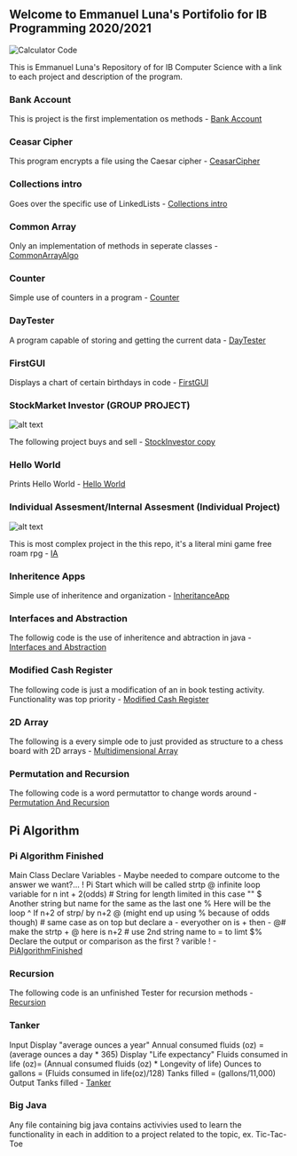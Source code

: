 ## Welcome to Emmanuel Luna's Portifolio for IB Programming 2020/2021

![Calculator Code](https://github.com/Elun4705/IB-Programming---Prortifolio/blob/gh-pages/Images/Capture.JPG?raw=true)

This is Emmanuel Luna's Repository of for IB Computer Science with a link to each project and description of the program.

### Bank Account

This is project is the first implementation os methods  - [Bank Account](https://github.com/Elun4705/IB-Programming---Portifolio/tree/gh-pages/Year%201/Bank%20Account)

### Ceasar Cipher

This program encrypts a file using the Caesar cipher - [CeasarCipher](https://github.com/Elun4705/IB-Programming---Portifolio/tree/gh-pages/Year%201/CaesarCipher)

### Collections intro

Goes over the specific use of LinkedLists - [Collections intro](https://github.com/Elun4705/IB-Programming---Portifolio/tree/gh-pages/Year%201/Collections%20intro)

### Common Array

Only an implementation of methods in seperate classes - [CommonArrayAlgo](https://github.com/Elun4705/IB-Programming---Portifolio/tree/gh-pages/Year%201/CommonArrayAlgo)

### Counter

Simple use of counters in a program - [Counter](https://github.com/Elun4705/IB-Programming---Portifolio/blob/gh-pages/Year%201/Counter/CounterDemo.java)

### DayTester

A program capable of storing and getting the current data  - [DayTester](https://github.com/Elun4705/IB-Programming---Portifolio/tree/gh-pages/Year%201/DayTester)

### FirstGUI

Displays a chart of certain birthdays in code - [FirstGUI](https://github.com/Elun4705/IB-Programming---Portifolio/tree/gh-pages/Year%201/FirstGUI)

### StockMarket Investor (GROUP PROJECT)

![alt text](http://www.stockmarketgame.org/img/horizontal_logo_lg.png "StockMarketGame")

The following project buys and sell - [StockInvestor copy](https://github.com/Elun4705/IB-Programming---Portifolio/tree/gh-pages/Year%201/GroupProject/StockInvestor%20copy)

### Hello World

Prints Hello World - [Hello World](https://github.com/Elun4705/IB-Programming---Portifolio/tree/gh-pages/Year%201/Hello%20World)

### Individual Assesment/Internal Assesment (Individual Project)

![alt text](https://github.com/Elun4705/IB-Programming---Portifolio/blob/gh-pages/Year%201/IA/IB_IA_hps888/IB_IA_hps888/Documentation/Game.JPG)

This is most complex project in the this repo, it's a literal mini game free roam rpg - [IA](https://github.com/Elun4705/IB-Programming---Portifolio/tree/gh-pages/Year%201/IA)

### Inheritence Apps

Simple use of inheritence and organization  - [InheritanceApp](https://github.com/Elun4705/IB-Programming---Portifolio/tree/gh-pages/Year%201/InheritanceApp)

### Interfaces and Abstraction

The followig code is the use of inheritence and abtraction in java  - [Interfaces and Abstraction](https://github.com/Elun4705/IB-Programming---Portifolio/tree/gh-pages/Year%201/Interfaces%20and%20Abstraction)

### Modified Cash Register

The following code is just a modification of an in book testing activity. Functionality was top priority  - [Modified Cash Register](https://github.com/Elun4705/IB-Programming---Portifolio/tree/gh-pages/Year%201/ModifiedCashRegister)

### 2D Array

The following is a every simple ode to just provided as structure to a chess board with 2D arrays  - [Multidimensional Array](https://github.com/Elun4705/IB-Programming---Portifolio/tree/gh-pages/Year%201/Multidimensional%20Array)

### Permutation and Recursion

The following code is a word permutattor to change words around  - [Permutation And Recursion](https://github.com/Elun4705/IB-Programming---Portifolio/tree/gh-pages/Year%201/Permutation%20And%20Recursion)

## Pi Algorithm
### Pi Algorithm Finished

Main Class Declare Variables - Maybe needed to compare outcome to the answer we want?... ! Pi Start which will be called strtp @ infinite loop variable for n int + 2(odds) # String for length limited in this case "" $ Another string but name for the same as the last one % Here will be the loop ^ If n+2 of strp/ by n+2 @ (might end up using % because of odds though) # same case as on top but declare a - everyother on is + then - @# make the strtp + @ here is n+2 # use 2nd string name to = to limt $% Declare the output or comparison as the first ? varible ! - [PiAlgorithmFinished](https://github.com/Elun4705/IB-Programming---Portifolio/tree/gh-pages/Year%201/PiAlgorithmFinished)

### Recursion

The following code is an unfinished Tester for recursion methods - [Recursion](PiAlgorithmFinished)

### Tanker

Input Display "average ounces a year" Annual consumed fluids (oz) = (average ounces a day * 365) Display "Life expectancy" Fluids consumed in life (oz)= (Annual consumed fluids (oz) * Longevity of life) Ounces to gallons = (Fluids consumed in life(oz)/128) Tanks filled = (gallons/11,000) Output Tanks filled - [Tanker](https://github.com/Elun4705/IB-Programming---Portifolio/tree/gh-pages/Year%201/Tanker)

### Big Java

Any file containing big java contains activivies used to learn the functionality in each in addition to a project related to the topic, ex. Tic-Tac-Toe
